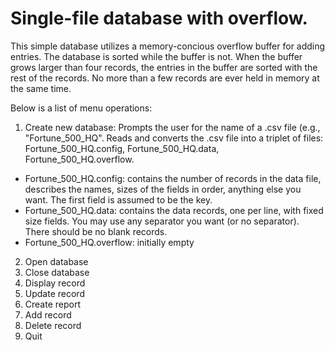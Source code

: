 # Single-file database with overflow.

This simple database utilizes a memory-concious overflow buffer for adding entries. The database is sorted while the buffer is not. When the buffer grows larger than four records, the entries in the buffer are sorted with the rest of the records. No more than a few records are ever held in memory at the same time.

Below is a list of menu operations:
1. Create new database: Prompts the user for the name of a .csv file (e.g., "Fortune_500_HQ". Reads and converts the .csv file into a triplet of files: Fortune_500_HQ.config, Fortune_500_HQ.data, Fortune_500_HQ.overflow. 
  * Fortune_500_HQ.config: contains the number of records in the data file, describes the names, sizes of the fields in order, anything else you want. The first field is assumed to be the key.
  * Fortune_500_HQ.data: contains the data records, one per line, with fixed size fields. You may use any separator you want (or no separator). There should be no blank records.
  * Fortune_500_HQ.overflow: initially empty
2. Open database
3. Close database
4. Display record
5. Update record
6. Create report
7. Add record
8. Delete record
9. Quit
